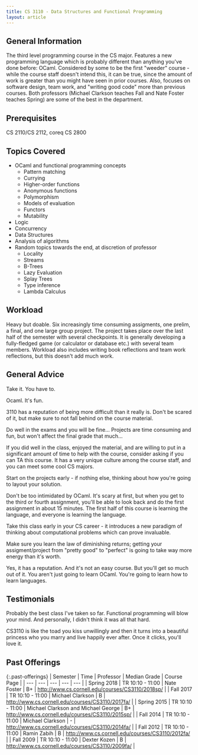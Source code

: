 ```yaml
---
title: CS 3110 - Data Structures and Functional Programming
layout: article
---
```


## General Information

The third level programming course in the CS major. Features a new programming language which is probably different than anything you've done before: OCaml. Considered by some to be the first "weeder" course - while the course staff doesn't intend this, it can be true, since the amount of work is greater than you might have seen in prior courses. Also, focuses on software design, team work, and "writing good code" more than previous courses. Both professors (Michael Clarkson teaches Fall and Nate Foster teaches Spring) are some of the best in the department.

## Prerequisites

CS 2110/CS 2112, coreq CS 2800

## Topics Covered

 - OCaml and functional programming concepts
    - Pattern matching
    - Currying
    - Higher-order functions
    - Anonymous functions
    - Polymorphism
    - Models of evaluation
    - Functors
    - Mutability
 - Logic
 - Concurrency
 - Data Structures
 - Analysis of algorithms
 - Random topics towards the end, at discretion of professor
    - Locality
    - Streams
    - B-Trees
    - Lazy Evaluation
    - Splay Trees
    - Type inference
    - Lambda Calculus

## Workload

Heavy but doable. Six increasingly time consuming assigments, one prelim, a final, and one large group project. The project takes place over the last half of the semester with several checkpoints. It is generally developing a fully-fledged game (or calculator or database etc.) with several team members. Workload also includes writing book reflections and team work reflections, but this doesn't add much work.

## General Advice

Take it. You have to.

Ocaml. It's fun.

3110 has a reputation of being more difficult than it really is. Don't be scared of it, but make sure to not fall behind on the course material.

Do well in the exams and you will be fine... Projects are time consuming and fun, but won't affect the final grade that much...

If you did well in the class, enjoyed the material, and are willing to put in a significant amount of time to help with the course, consider asking if you can TA this course. It has a very unique culture among the course staff, and you can meet some cool CS majors.

Start on the projects early - if nothing else, thinking about how you're going to layout your solution.

Don't be too intimidated by OCaml. It's scary at first, but when you get to the third or fourth assignment, you'll be able to look back and do the first assignment in about 15 minutes. The first half of this course is learning the language, and everyone is learning the language.

Take this class early in your CS career - it introduces a new paradigm of thinking about computational problems which can prove invaluable.

Make sure you learn the law of diminishing returns; getting your assigment/project from "pretty good" to "perfect" is going to take way more energy than it's worth.

Yes, it has a reputation.  And it's not an easy course.  But you'll get so much out of it.  You aren't just going to learn OCaml.  You're going to learn how to learn languages.

## Testimonials

Probably the best class I've taken so far. Functional programming will blow your mind. And personally, I didn't think it was all that hard.

CS3110 is like the toad you kiss unwillingly and then it turns into a beautiful princess who you marry and live happily ever after. Once it clicks, you'll love it.

## Past Offerings

{:.past-offerings}
| Semester | Time | Professor | Median Grade | Course Page |
| --- | --- | --- | --- | --- |
| Spring 2018 | TR 10:10 - 11:00 | Nate Foster | B+ | <http://www.cs.cornell.edu/courses/CS3110/2018sp/> |
| Fall 2017 | TR 10:10 - 11:00 | Michael Clarkson | B | <http://www.cs.cornell.edu/courses/CS3110/2017fa/> |
| Spring 2015 | TR 10:10 - 11:00 | Michael Clarkson and Michael George | B+ | <http://www.cs.cornell.edu/courses/CS3110/2015sp/> |
| Fall 2014 | TR 10:10 - 11:00 | Michael Clarkson | - | <http://www.cs.cornell.edu/courses/CS3110/2014fa/> |
| Fall 2012 | TR 10:10 - 11:00 | Ramin Zabih | B | <http://www.cs.cornell.edu/courses/CS3110/2012fa/> |
| Fall 2009 | TR 10:10 - 11:00 | Dexter Kozen | B | <http://www.cs.cornell.edu/courses/CS3110/2009fa/> |
